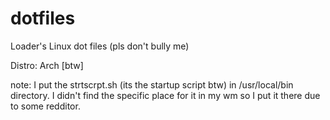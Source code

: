 # dotfiles
Loader's Linux dot files (pls don't bully me)

Distro: Arch [btw]

note: I put the strtscrpt.sh (its the startup script btw) in /usr/local/bin directory. I didn't find the specific place for it in my wm so I put it there due to some redditor. 


